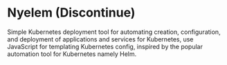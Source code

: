 # Nyelem (Discontinue)

Simple Kubernetes deployment tool for automating creation, configuration, and deployment of applications and services for Kubernetes, use JavaScript for templating Kubernetes config, inspired by the popular automation tool for Kubernetes namely Helm.
